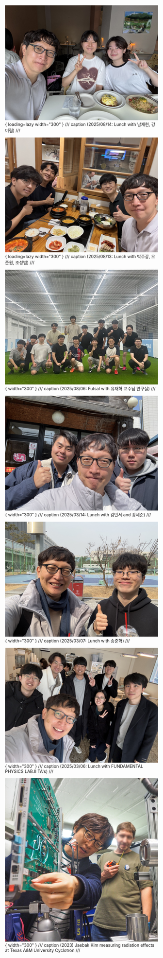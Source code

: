 <style>
.md-grid{
  max-width: 100%;  
}
</style>

<div class="grid" markdown>

![](2025.08.14.Lunch.jpg){ loading=lazy width="300" }
/// caption
(2025/08/14: Lunch with 남재현, 강미림)
///

![](2025.08.13.Lunch.jpg){ loading=lazy width="300" }
/// caption
(2025/08/13: Lunch with 박주강, 오준원, 조성범)
///

![](2025.08.06.Futsal.jpg){ width="300" }
/// caption
(2025/08/06: Futsal with 유재혁 교수님 연구실)
///

![](2025.03.14.Lunch.jpg){ width="300" }
/// caption
(2025/03/14: Lunch with 김민서 and 강세준)
///

![](2025.03.07.Lunch.jpg){ width="300" }
/// caption
(2025/03/07: Lunch with 송준혁)
///

![](2025.03.06.Lunch.jpg){ width="300" }
/// caption
(2025/03/06: Lunch with FUNDAMENTAL PHYSICS LAB.Ⅱ TA's)
///

![](JaebakAtTAMU.png){ width="300" }
/// caption
(2023) Jaebak Kim measuring radiation effects at Texas A&M University Cyclotron 
///

</div>
